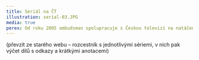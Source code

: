 ```yaml
---
title: Seriál na ČT
illustration: serial-03.JPG
media: true
perex: Od roku 2005 ombudsman spolupracuje s Českou televizí na natáčení speciálního publicistického pořadu, který ukazuje některé případy, jimiž se ombudsman zabýval, ale také divákům vysvětluje, jak by měli v obdobné situaci postupovat. V průběhu let se na výrobě pořadu podílelo víc režisérů, scénáristů, pořad měnil podobu i název.
---
```


(převzít ze starého webu – rozcestník s jednotlivými sériemi, v nich pak výčet dílů s odkazy a krátkými anotacemi)
